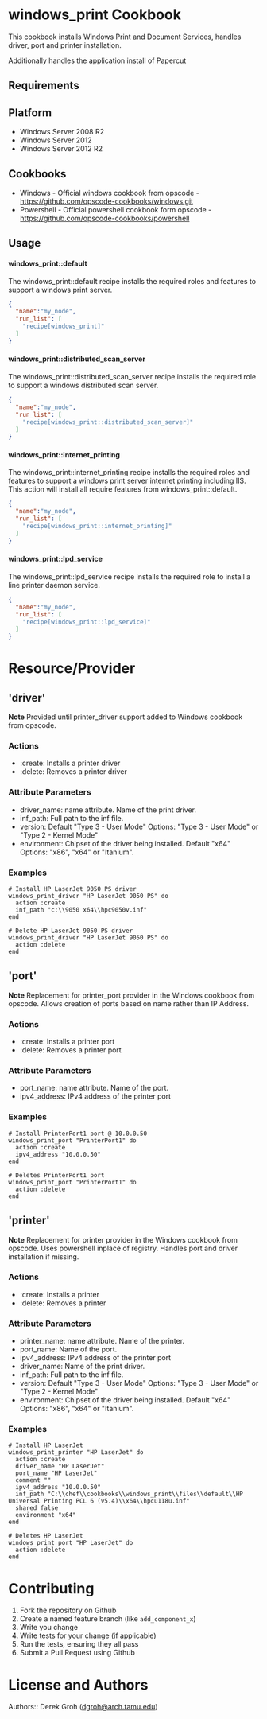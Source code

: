 windows_print Cookbook
==============
This cookbook installs Windows Print and Document Services, handles driver, port and printer installation.

Additionally handles the application install of Papercut

Requirements
------------

Platform
--------

* Windows Server 2008 R2
* Windows Server 2012
* Windows Server 2012 R2

Cookbooks
---------

- Windows - Official windows cookbook from opscode - https://github.com/opscode-cookbooks/windows.git
- Powershell - Official powershell cookbook form opscode - https://github.com/opscode-cookbooks/powershell

Usage
-----
#### windows_print::default
The windows_print::default recipe installs the required roles and features to support a windows print server.

```json
{
  "name":"my_node",
  "run_list": [
    "recipe[windows_print]"
  ]
}
```

#### windows_print::distributed_scan_server
The windows_print::distributed_scan_server recipe installs the required role to support a windows distributed scan server.

```json
{
  "name":"my_node",
  "run_list": [
    "recipe[windows_print::distributed_scan_server]"
  ]
}
```

#### windows_print::internet_printing
The windows_print::internet_printing recipe installs the required roles and features to support a windows print server internet printing including IIS.  This action will install all require features from windows_print::default.

```json
{
  "name":"my_node",
  "run_list": [
    "recipe[windows_print::internet_printing]"
  ]
}
```

#### windows_print::lpd_service
The windows_print::lpd_service recipe installs the required role to install a line printer daemon service.

```json
{
  "name":"my_node",
  "run_list": [
    "recipe[windows_print::lpd_service]"
  ]
}
```

Resource/Provider
=================

'driver'
--------
**Note** Provided until printer_driver support added to Windows cookbook from opscode.

### Actions
- :create: Installs a printer driver
- :delete: Removes a printer driver

### Attribute Parameters
- driver_name: name attribute.  Name of the print driver.
- inf_path: Full path to the inf file.
- version: Default "Type 3 - User Mode" Options: "Type 3 - User Mode" or "Type 2 - Kernel Mode"
- environment: Chipset of the driver being installed. Default "x64" Options: "x86", "x64" or "Itanium".

### Examples

    # Install HP LaserJet 9050 PS driver
    windows_print_driver "HP LaserJet 9050 PS" do
      action :create
      inf_path "c:\\9050 x64\\hpc9050v.inf"      
    end

    # Delete HP LaserJet 9050 PS driver
    windows_print_driver "HP LaserJet 9050 PS" do
      action :delete
    end

'port'
--------
**Note** Replacement for printer_port provider in the Windows cookbook from opscode.  Allows creation of ports based on name rather than IP Address.

### Actions
- :create: Installs a printer port
- :delete: Removes a printer port

### Attribute Parameters
- port_name: name attribute.  Name of the port.
- ipv4_address: IPv4 address of the printer port

### Examples

    # Install PrinterPort1 port @ 10.0.0.50
    windows_print_port "PrinterPort1" do
      action :create
      ipv4_address "10.0.0.50"
    end

    # Deletes PrinterPort1 port
    windows_print_port "PrinterPort1" do
      action :delete
    end

'printer'
--------
**Note** Replacement for printer provider in the Windows cookbook from opscode.  Uses powershell inplace of registry.  Handles port and driver installation if missing.

### Actions
- :create: Installs a printer
- :delete: Removes a printer

### Attribute Parameters
- printer_name: name attribute.  Name of the printer.
- port_name: Name of the port.
- ipv4_address: IPv4 address of the printer port
- driver_name: Name of the print driver.
- inf_path: Full path to the inf file.
- version: Default "Type 3 - User Mode" Options: "Type 3 - User Mode" or "Type 2 - Kernel Mode"
- environment: Chipset of the driver being installed. Default "x64" Options: "x86", "x64" or "Itanium".

### Examples

    # Install HP LaserJet
    windows_print_printer "HP LaserJet" do
      action :create
      driver_name "HP LaserJet"
      port_name "HP LaserJet"
      comment ""
      ipv4_address "10.0.0.50"
      inf_path "C:\\chef\\cookbooks\\windows_print\\files\\default\\HP Universal Printing PCL 6 (v5.4)\\x64\\hpcu118u.inf"
      shared false
      environment "x64"
    end

    # Deletes HP LaserJet
    windows_print_port "HP LaserJet" do
      action :delete
    end

Contributing
============

1. Fork the repository on Github
2. Create a named feature branch (like `add_component_x`)
3. Write you change
4. Write tests for your change (if applicable)
5. Run the tests, ensuring they all pass
6. Submit a Pull Request using Github

License and Authors
===================

Authors:: Derek Groh (<dgroh@arch.tamu.edu>)